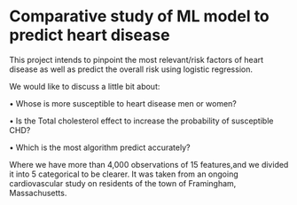 # Comparative study of ML model to predict heart disease
This project intends to pinpoint the most relevant/risk factors of heart disease as well as predict the overall risk using logistic regression.

We would like to discuss a little bit about:

•      Whose is more susceptible to heart disease men or women?

•      Is the Total cholesterol effect to increase the probability of susceptible CHD?

•      Which is the most algorithm predict accurately?

Where we have more than 4,000 observations of 15 features,and we divided it into 5 categorical to be clearer. It was taken from an ongoing cardiovascular study on residents of the town of Framingham, Massachusetts.
